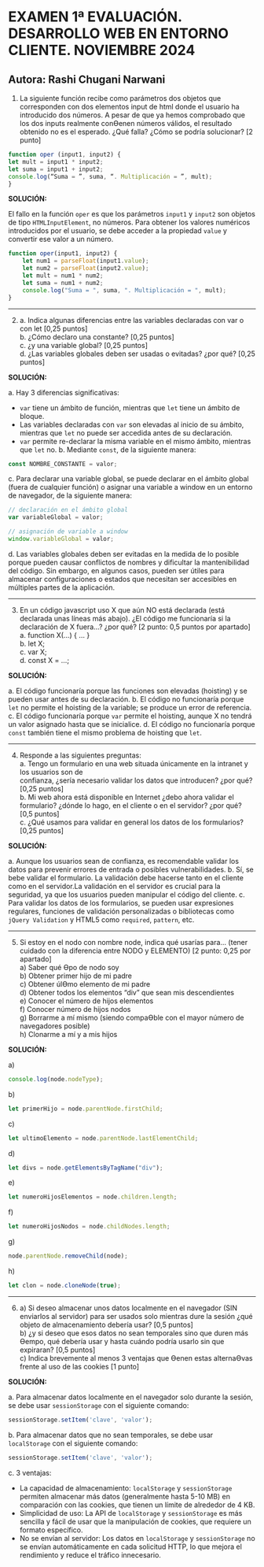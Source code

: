 # EXAMEN 1ª EVALUACIÓN. DESARROLLO WEB EN ENTORNO CLIENTE. NOVIEMBRE 2024
## Autora: Rashi Chugani Narwani

1) La siguiente función recibe como parámetros dos objetos que corresponden con dos elementos input de html donde el usuario ha introducido dos números. A pesar de que ya hemos comprobado que los dos inputs realmente conƟenen números válidos, el resultado obtenido no es el esperado. ¿Qué falla? ¿Cómo se podría solucionar? [2 punto]

```js
function oper (input1, input2) {
let mult = input1 * input2;
let suma = input1 + input2;
console.log(“Suma = ”, suma, “. Multiplicación = ”, mult);
}
```

**SOLUCIÓN:**

El fallo en la función `oper` es que los parámetros `input1` y `input2` son objetos de tipo `HTMLInputElement`, no números. Para obtener los valores numéricos introducidos por el usuario, se debe acceder a la propiedad `value` y convertir ese valor a un número.

```js
function oper(input1, input2) {
    let num1 = parseFloat(input1.value);
    let num2 = parseFloat(input2.value);
    let mult = num1 * num2;
    let suma = num1 + num2;
    console.log("Suma = ", suma, ". Multiplicación = ", mult);
}
```

----

2) a. Indica algunas diferencias entre las variables declaradas con var o con let [0,25 puntos] <br>
b. ¿Cómo declaro una constante? [0,25 puntos] <br>
c. ¿y una variable global? [0,25 puntos] <br>
d. ¿Las variables globales deben ser usadas o evitadas? ¿por qué? [0,25 puntos]

**SOLUCIÓN:**

a. Hay 3 diferencias significativas:
- `var` tiene un ámbito de función, mientras que `let` tiene un ámbito de bloque.
- Las variables declaradas con `var` son elevadas al inicio de su ámbito, mientras que `let` no puede ser accedida antes de su declaración.
- `var` permite re-declarar la misma variable en el mismo ámbito, mientras que `let` no.
b. Mediante `const`, de la siguiente manera:
```js
const NOMBRE_CONSTANTE = valor;
```
c. Para declarar una variable global, se puede declarar en el ámbito global (fuera de cualquier función) o asignar una variable a window en un entorno de navegador, de la siguiente manera:
```js
// declaración en el ámbito global
var variableGlobal = valor;

// asignación de variable a window
window.variableGlobal = valor;
```
d. Las variables globales deben ser evitadas en la medida de lo posible porque pueden causar conflictos de nombres y dificultar la mantenibilidad del código. Sin embargo, en algunos casos, pueden ser útiles para almacenar configuraciones o estados que necesitan ser accesibles en múltiples partes de la aplicación.

----

3) En un código javascript uso X que aún NO está declarada (está declarada unas líneas más abajo). ¿El
código me funcionaría si la declaración de X fuera…? ¿por qué? [2 punto: 0,5 puntos por apartado] <br>
a. function X(…) { … } <br>
b. let X; <br>
c. var X; <br>
d. const X = …; <br>

**SOLUCIÓN:**

a. El código funcionaría porque las funciones son elevadas (hoisting) y se pueden usar antes de su declaración.
b. El código no funcionaría porque `let` no permite el hoisting de la variable; se produce un error de referencia.
c. El código funcionaría porque `var` permite el hoisting, aunque X no tendrá un valor asignado hasta que se inicialice.
d. El código no funcionaría porque `const` también tiene el mismo problema de hoisting que `let`.

----

4) Responde a las siguientes preguntas: <br>
a. Tengo un formulario en una web situada únicamente en la intranet y los usuarios son de <br>
confianza, ¿sería necesario validar los datos que introducen? ¿por qué? [0,25 puntos] <br>
b. Mi web ahora está disponible en Internet ¿debo ahora validar el formulario? ¿dónde lo hago, en el cliente o en el servidor? ¿por qué? [0,5 puntos] <br>
c. ¿Qué usamos para validar en general los datos de los formularios? [0,25 puntos]

**SOLUCIÓN:**

a. Aunque los usuarios sean de confianza, es recomendable validar los datos para prevenir errores de entrada o posibles vulnerabilidades.
b. Sí, se bebe validar el formulario. La validación debe hacerse tanto en el cliente como en el servidor.La validación en el servidor es crucial para la seguridad, ya que los usuarios pueden manipular el código del cliente.
c. Para validar los datos de los formularios, se pueden usar expresiones regulares, funciones de validación personalizadas o bibliotecas como `jQuery Validation` y HTML5 como `required`, `pattern`, etc.

----

5) Si estoy en el nodo con nombre node, indica qué usarías para… (tener cuidado con la diferencia entre NODO y ELEMENTO) [2 punto: 0,25 por apartado] <br>
a) Saber qué Ɵpo de nodo soy <br>
b) Obtener primer hijo de mi padre <br>
c) Obtener úlƟmo elemento de mi padre <br>
d) Obtener todos los elementos “div” que sean mis descendientes <br> 
e) Conocer el número de hijos elementos <br>
f) Conocer número de hijos nodos <br>
g) Borrarme a mí mismo (siendo compaƟble con el mayor número de navegadores posible) <br>
h) Clonarme a mí y a mis hijos <br>

**SOLUCIÓN:**

a) 
```js
console.log(node.nodeType);
```
b)
```js
let primerHijo = node.parentNode.firstChild;
```
c)
```js
let ultimoElemento = node.parentNode.lastElementChild;
```
d)
```js
let divs = node.getElementsByTagName("div");
```
e)
```js
let numeroHijosElementos = node.children.length;
```
f)
```js
let numeroHijosNodos = node.childNodes.length;
```
g)
```js
node.parentNode.removeChild(node);
```
h)
```js
let clon = node.cloneNode(true);
```

----


6) a) Si deseo almacenar unos datos localmente en el navegador (SIN enviarlos al servidor) para ser usados solo mientras dure la sesión ¿qué objeto de almacenamiento debería usar? [0,5 puntos] <br>
b) ¿y si deseo que esos datos no sean temporales sino que duren más Ɵempo, qué debería usar y hasta cuándo podría usarlo sin que expiraran? [0,5 puntos] <br>
c) Indica brevemente al menos 3 ventajas que Ɵenen estas alternaƟvas frente al uso de las cookies [1 punto]

**SOLUCIÓN:**

a. Para almacenar datos localmente en el navegador solo durante la sesión, se debe usar `sessionStorage` con el siguiente comando:
```js
sessionStorage.setItem('clave', 'valor');
```
b. Para almacenar datos que no sean temporales, se debe usar `localStorage` con el siguiente comando:
```js
sessionStorage.setItem('clave', 'valor');
```
c. 3 ventajas:
- La capacidad de almacenamiento: `localStorage` y `sessionStorage` permiten almacenar más datos (generalmente hasta 5-10 MB) en comparación con las cookies, que tienen un límite de alrededor de 4 KB.
- Simplicidad de uso: La API de `localStorage` y `sessionStorage` es más sencilla y fácil de usar que la manipulación de cookies, que requiere un formato específico.
- No se envían al servidor: Los datos en `localStorage` y `sessionStorage` no se envían automáticamente en cada solicitud HTTP, lo que mejora el rendimiento y reduce el tráfico innecesario.
